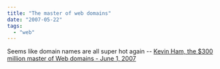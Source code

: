 ```yaml
---
title: "The master of web domains"
date: "2007-05-22"
tags: 
  - "web"
---
```


Seems like domain names are all super hot again -- [Kevin Ham, the $300 million master of Web domains - June 1, 2007](http://money.cnn.com/magazines/business2/business2_archive/2007/06/01/100050989/ "Kevin Ham, the $300 million master of Web domains - June 1, 2007")
